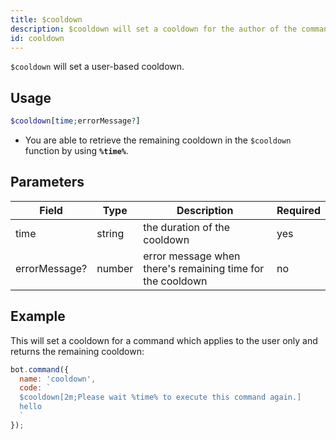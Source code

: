 ```yaml
---
title: $cooldown 
description: $cooldown will set a cooldown for the author of the command after being used.
id: cooldown
---
```


`$cooldown` will set a user-based cooldown.

## Usage

```php
$cooldown[time;errorMessage?]
```
* You are able to retrieve the remaining cooldown in the `$cooldown` function by using **`%time%`**.

## Parameters 


| Field             | Type    | Description                                                 | Required |
|-------------------|---------|-------------------------------------------------------------|----------|
| time              | string  | the duration of the cooldown                                | yes      |
| errorMessage?     | number  | error message when there's remaining time for the cooldown  | no       |


## Example

This will set a cooldown for a command which applies to the user only and returns the remaining cooldown:

```javascript
bot.command({
  name: 'cooldown',
  code: `
  $cooldown[2m;Please wait %time% to execute this command again.]
  hello
  `
});
```
